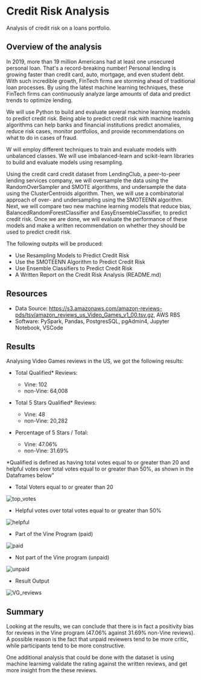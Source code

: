 # Credit Risk Analysis
  Analysis of credit risk on a loans portfolio.
  
## Overview of the analysis
In 2019, more than 19 million Americans had at least one unsecured personal loan. That's a record-breaking number! Personal lending is growing faster than credit card, auto, mortgage, and even student debt. With such incredible growth, FinTech firms are storming ahead of traditional loan processes. By using the latest machine learning techniques, these FinTech firms can continuously analyze large amounts of data and predict trends to optimize lending.

We will use Python to build and evaluate several machine learning models to predict credit risk. Being able to predict credit risk with machine learning algorithms can help banks and financial institutions predict anomalies, reduce risk cases, monitor portfolios, and provide recommendations on what to do in cases of fraud.
  
W will employ different techniques to train and evaluate models with unbalanced classes.  We will use imbalanced-learn and scikit-learn libraries to build and evaluate models using resampling.

Using the credit card credit dataset from LendingClub, a peer-to-peer lending services company, we will oversample the data using the RandomOverSampler and SMOTE algorithms, and undersample the data using the ClusterCentroids algorithm. Then, we will use a combinatorial approach of over- and undersampling using the SMOTEENN algorithm. Next, we will compare two new machine learning models that reduce bias, BalancedRandomForestClassifier and EasyEnsembleClassifier, to predict credit risk. Once we are done, we will evaluate the performance of these models and make a written recommendation on whether they should be used to predict credit risk.

The following outpits will be produced:

- Use Resampling Models to Predict Credit Risk
- Use the SMOTEENN Algorithm to Predict Credit Risk
- Use Ensemble Classifiers to Predict Credit Risk
- A Written Report on the Credit Risk Analysis (README.md)

## Resources
- Data Source: https://s3.amazonaws.com/amazon-reviews-pds/tsv/amazon_reviews_us_Video_Games_v1_00.tsv.gz, AWS RBS
- Software: PySpark, Pandas, PostgresSQL, pgAdmin4, Jupyter Notebook, VSCode

## Results
Analysing Video Games reviews in the US, we got the following results:

  - Total Qualified* Reviews:
    - Vine:     102
    - non-Vine: 64,008

  - Total 5 Stars Qualified* Reviews:
    - Vine:     48
    - non-Vine: 20,282

  - Percentage of 5 Stars / Total:
    - Vine:     47.06%
    - non-Vine: 31.69%

  *Qualified is defined as having total votes equal to or greater than 20 and helpful votes over total votes equal to or greater than 50%, as shown in the Dataframes below"
  
  - Total Voters equal to or greater than 20

   ![top_votes](/top_votes.png)

  - Helpful votes over total votes equal to or greater than 50%

  ![helpful](/helpful.png)
  
  - Part of the Vine Program (paid)

  ![paid](/paid.png)
  
  - Not part of the Vine program (unpaid)

  ![unpaid](/unpaid.png)
  
- Result Output

![VG_reviews](/VG_reviews.png)
  
## Summary

Looking at the results, we can conclude that there is in fact a positivity bias for reviews in the Vine program (47.06% against 31.69% non-Vine reviews).  A possible reason is the fact that unpaid reviewers tend to be more critic, while participants tend to be more constructive.

One additional analysis that could be done with the dataset is using machine learnimg validate the rating against the written reviews, and get more insight from the these reviews.
